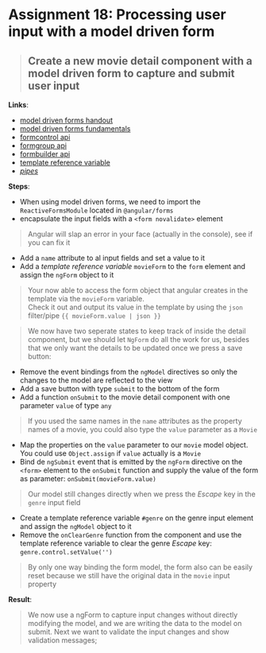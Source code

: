 Assignment 18: Processing user input with a model driven form
==============================================

> ## Create a new movie detail component with a model driven form to capture and submit user input 

**Links**:
- [model driven forms handout](https://angular-2-training-book.rangle.io/handout/forms/reactive-forms/reactive-forms.html)
- [model driven forms fundamentals](https://toddmotto.com/angular-2-forms-reactive#ngmodule-and-reactive-forms)
- [formcontrol api](https://angular.io/docs/ts/latest/api/forms/index/FormControl-class.html)
- [formgroup api](https://angular.io/docs/ts/latest/api/forms/index/FormGroup-class.html)
- [formbuilder api](https://angular.io/docs/ts/latest/api/forms/index/FormBuilder-class.html)
- [template reference variable](https://angular.io/docs/ts/latest/guide/template-syntax.html#!#ref-vars)
- *[pipes](https://angular.io/docs/ts/latest/guide/pipes.html)*

**Steps**:
- When using model driven forms, we need to import the `ReactiveFormsModule` located in `@angular/forms`
- encapsulate the input fields with a `<form novalidate>` element
> Angular will slap an error in your face (actually in the console), see if you can fix it
- Add a `name` attribute to al input fields and set a value to it 
- Add a *template reference variable* `movieForm` to the `form` element and assign the `ngForm` object to it
> Your now able to access the form object that angular creates in the template via the `movieForm` variable.  
> Check it out and output its value in the template by using the `json` filter/pipe `{{ movieForm.value | json }}`

> We now have two seperate states to keep track of inside the detail component, but we should let `NgForm` do all the work for us,
> besides that we only want the details to be updated once we press a save button:
- Remove the event bindings from the `ngModel` directives so only the changes to the model are reflected to the view
- Add a save button with type `submit` to the bottom of the form
- Add a function `onSubmit` to the movie detail component with one parameter `value` of type `any`
> If you used the same names in the `name` attributes as the property names of a movie, you could also type the `value` parameter as a `Movie`
- Map the properties on the `value` parameter to our `movie` model object. You could use `Object.assign` if `value` actually is a `Movie`
- Bind de `ngSubmit` event that is emitted by the `ngForm` directive on the `<form>` element to the `onSubmit` function and supply the value of the form as parameter: `onSubmit(movieForm.value)`
> Our model still changes directly when we press the *Escape* key in the `genre` input field
- Create a template reference variable `#genre` on the genre input element and assign the `ngModel` object to it
- Remove the `onClearGenre` function from the component and use the template reference variable to clear the genre *Escape* key: `genre.control.setValue('')` 
> By only one way binding the form model, the form also can be easily reset because we still have the original data in the `movie` input property

**Result**:
> We now use a ngForm to capture input changes without directly modifying the model, and we are writing the data to the model on submit.
> Next we want to validate the input changes and show validation messages;